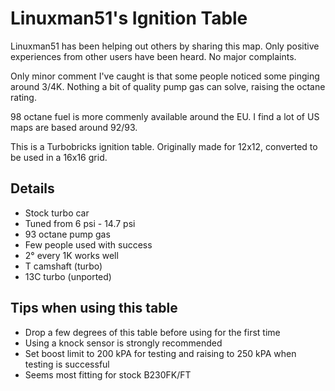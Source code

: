 # Linuxman51's Ignition Table

Linuxman51 has been helping out others by sharing this map. Only positive experiences from other users have been heard. No major complaints.

Only minor comment I've caught is that some people noticed some pinging around 3/4K. Nothing a bit of quality pump gas can solve, raising the octane rating.

98 octane fuel is more commenly available around the EU. I find a lot of US maps are based around 92/93.

This is a Turbobricks ignition table.
Originally made for 12x12, converted to be used in a 16x16 grid.

## Details
- Stock turbo car
- Tuned from 6 psi - 14.7 psi
- 93 octane pump gas
- Few people used with success
- 2° every 1K works well
- T camshaft (turbo)
- 13C turbo (unported)

## Tips when using this table
- Drop a few degrees of this table before using for the first time
- Using a knock sensor is strongly recommended
- Set boost limit to 200 kPA for testing and raising to 250 kPA when testing is successful
- Seems most fitting for stock B230FK/FT